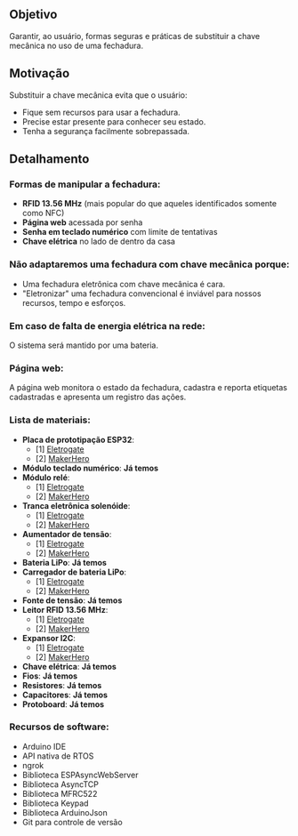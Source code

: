 ## Objetivo
Garantir, ao usuário, formas seguras e práticas de substituir a chave mecânica no uso de uma fechadura.

## Motivação

Substituir a chave mecânica evita que o usuário:
- Fique sem recursos para usar a fechadura.
- Precise estar presente para conhecer seu estado.
- Tenha a segurança facilmente sobrepassada.

## Detalhamento

### Formas de manipular a fechadura:
- **RFID 13.56 MHz** (mais popular do que aqueles identificados somente como NFC)
- **Página web** acessada por senha
- **Senha em teclado numérico** com limite de tentativas
- **Chave elétrica** no lado de dentro da casa

### Não adaptaremos uma fechadura com chave mecânica porque:
- Uma fechadura eletrônica com chave mecânica é cara.
- "Eletronizar" uma fechadura convencional é inviável para nossos recursos, tempo e esforços.

### Em caso de falta de energia elétrica na rede:
O sistema será mantido por uma bateria.

### Página web:
A página web monitora o estado da fechadura, cadastra e reporta etiquetas cadastradas e apresenta um registro das ações.

### Lista de materiais:
- **Placa de prototipação ESP32**:
  - \[1\] [Eletrogate](https://www.eletrogate.com/modulo-wifi-esp32-bluetooth-30-pinos)
  - \[2\] [MakerHero](https://www.makerhero.com/produto/modulo-wifi-esp32-bluetooth/)
- **Módulo teclado numérico**: **Já temos**
- **Módulo relé**: 
  - \[1\] [Eletrogate](https://www.eletrogate.com/modulo-rele-1-canal-3v-10a-com-borne-kre-para-esp32) 
  - \[2\] [MakerHero](https://www.makerhero.com/produto/modulo-rele-5v-1-canal/)
- **Tranca eletrônica solenóide**: 
  - \[1\] [Eletrogate](https://www.eletrogate.com/mini-trava-eletrica-solenoide) 
  - \[2\] [MakerHero](https://www.makerhero.com/produto/mini-trava-eletrica-solenoide-12v/)
- **Aumentador de tensão**:
  - \[1\] [Eletrogate](https://www.eletrogate.com/regulador-de-tensao-ajustavel-mt3608-auto-boost-step-up)
  - \[2\] [MakerHero](https://www.makerhero.com/produto/conversor-boost-dc-step-up/)
- **Bateria LiPo**: **Já temos**
- **Carregador de bateria LiPo**: 
  - \[1\] [Eletrogate](https://www.eletrogate.com/modulo-carregador-de-baterias-de-litio-tp4056-com-protecao-usb-c) 
  - \[2\] [MakerHero](https://www.makerhero.com/produto/modulo-carregador-de-bateria-de-litio-tp4056/)
- **Fonte de tensão**: **Já temos**
- **Leitor RFID 13.56 MHz**: 
  - \[1\] [Eletrogate](https://www.eletrogate.com/kit-modulo-rfid-mfrc522-1356-mhz) 
  - \[2\] [MakerHero](https://www.makerhero.com/produto/kit-modulo-leitor-rfid-mfrc522-mifare/)
- **Expansor I2C**:
  - \[1\] [Eletrogate](https://www.eletrogate.com/ci-pcf8574-expansor-de-portas-i2c)
  - \[2\] [MakerHero](https://www.makerhero.com/produto/ci-pcf8574-expansor-de-portas-i2c/)
- **Chave elétrica**: **Já temos**
- **Fios**: **Já temos**
- **Resistores**: **Já temos**
- **Capacitores**: **Já temos**
- **Protoboard**: **Já temos**

### Recursos de software:
- Arduino IDE
- API nativa de RTOS
- ngrok
- Biblioteca ESPAsyncWebServer
- Biblioteca AsyncTCP
- Biblioteca MFRC522
- Biblioteca Keypad
- Biblioteca ArduinoJson
- Git para controle de versão
